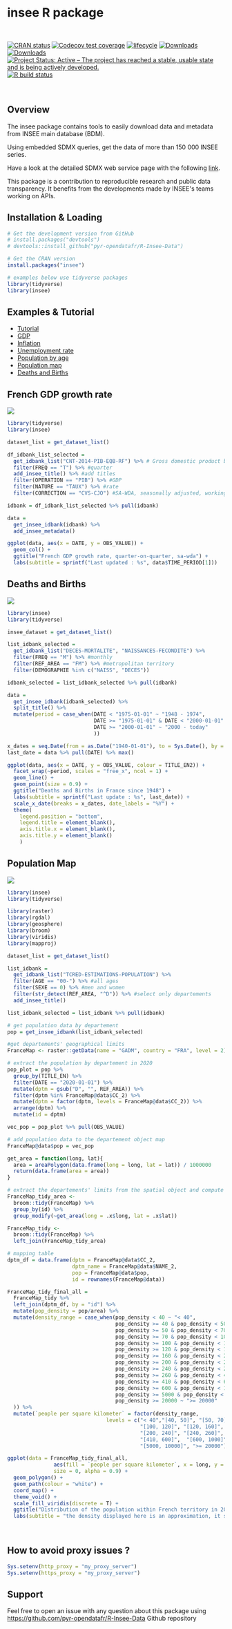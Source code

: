 insee R package
================

 <br> 
 
 [![CRAN status](https://www.r-pkg.org/badges/version/insee)](https://cran.r-project.org/package=insee) 
 [![Codecov test coverage](https://codecov.io/gh/InseeFr/R-Insee-Data/branch/master/graph/badge.svg)](https://codecov.io/gh/InseeFr/R-Insee-Data?branch=master) 
 [![lifecycle](https://img.shields.io/badge/lifecycle-stable-green.svg)](https://lifecycle.r-lib.org/articles/stages.html) 
 [![Downloads](https://cranlogs.r-pkg.org/badges/grand-total/insee)](https://cran.r-project.org/package=insee) 
 [![Downloads](https://cranlogs.r-pkg.org/badges/insee)](https://cran.r-project.org/package=insee) 
 [![Project Status: Active – The project has reached a stable, usable state and is being actively developed.](https://www.repostatus.org/badges/latest/active.svg)](https://www.repostatus.org/) 
 [![R build status](https://github.com/pyr-opendatafr/R-Insee-Data/workflows/R-CMD-check/badge.svg)](https://github.com/pyr-opendatafr/R-Insee-Data/actions) 

<br> 

## Overview

The insee package contains tools to easily download data and metadata from INSEE main database (BDM).

Using embedded SDMX queries, get the data of more than 150 000 INSEE series.

Have a look at the detailed SDMX web service page with the following [link](https://www.insee.fr/en/information/2868055).

This package is a contribution to reproducible research and public data transparency. It benefits from the developments made by INSEE's teams working on APIs.

## Installation & Loading

``` r
# Get the development version from GitHub
# install.packages("devtools")
# devtools::install_github("pyr-opendatafr/R-Insee-Data")

# Get the CRAN version
install.packages("insee")

# examples below use tidyverse packages 
library(tidyverse)
library(insee)
```

## Examples & Tutorial

-   [Tutorial](https://pyr-opendatafr.github.io/R-Insee-Data/articles/insee.html)
-   [GDP](https://pyr-opendatafr.github.io/R-Insee-Data/articles/v2_gdp-vignettes.html)
-   [Inflation](https://pyr-opendatafr.github.io/R-Insee-Data/articles/v3_inflation-vignettes.html)
-   [Unemployment rate](https://pyr-opendatafr.github.io/R-Insee-Data/articles/v4_unem-vignettes.html)
-   [Population by age](https://pyr-opendatafr.github.io/R-Insee-Data/articles/v5_pop-vignettes.html)
-   [Population map](https://pyr-opendatafr.github.io/R-Insee-Data/articles/v6_pop_map-vignettes.html)
-   [Deaths and Births](https://pyr-opendatafr.github.io/R-Insee-Data/articles/v7_death_birth-vignettes.html)

## French GDP growth rate

![](vignettes/gdp.png)

``` r
library(tidyverse)
library(insee)

dataset_list = get_dataset_list()

df_idbank_list_selected =
  get_idbank_list("CNT-2014-PIB-EQB-RF") %>% # Gross domestic product balance
  filter(FREQ == "T") %>% #quarter
  add_insee_title() %>% #add titles
  filter(OPERATION == "PIB") %>% #GDP
  filter(NATURE == "TAUX") %>% #rate
  filter(CORRECTION == "CVS-CJO") #SA-WDA, seasonally adjusted, working day adjusted

idbank = df_idbank_list_selected %>% pull(idbank)

data = 
  get_insee_idbank(idbank) %>% 
  add_insee_metadata()

ggplot(data, aes(x = DATE, y = OBS_VALUE)) +
  geom_col() +
  ggtitle("French GDP growth rate, quarter-on-quarter, sa-wda") +
  labs(subtitle = sprintf("Last updated : %s", data$TIME_PERIOD[1]))
```

## Deaths and Births

![](vignettes/death_birth.png)

``` r
library(insee)
library(tidyverse)

insee_dataset = get_dataset_list()

list_idbank_selected = 
  get_idbank_list("DECES-MORTALITE", "NAISSANCES-FECONDITE") %>% 
  filter(FREQ == "M") %>% #monthly
  filter(REF_AREA == "FM") %>% #metropolitan territory
  filter(DEMOGRAPHIE %in% c("NAISS", "DECES"))

idbank_selected = list_idbank_selected %>% pull(idbank)

data = 
  get_insee_idbank(idbank_selected) %>% 
  split_title() %>% 
  mutate(period = case_when(DATE < "1975-01-01" ~ "1948 - 1974",
                            DATE >= "1975-01-01" & DATE < "2000-01-01" ~ "1975 - 1999",
                            DATE >= "2000-01-01" ~ "2000 - today"
                            ))

x_dates = seq.Date(from = as.Date("1940-01-01"), to = Sys.Date(), by = "5 years")
last_date = data %>% pull(DATE) %>% max()

ggplot(data, aes(x = DATE, y = OBS_VALUE, colour = TITLE_EN2)) +
  facet_wrap(~period, scales = "free_x", ncol = 1) +
  geom_line() +
  geom_point(size = 0.9) +
  ggtitle("Deaths and Births in France since 1948") +
  labs(subtitle = sprintf("Last update : %s", last_date)) +
  scale_x_date(breaks = x_dates, date_labels = "%Y") +
  theme(
    legend.position = "bottom",
    legend.title = element_blank(),
    axis.title.x = element_blank(),
    axis.title.y = element_blank()
    )
```

## Population Map

![](vignettes/pop_map.png)

``` r
library(insee)
library(tidyverse)

library(raster)
library(rgdal)
library(geosphere)
library(broom)
library(viridis)
library(mapproj)

dataset_list = get_dataset_list()

list_idbank = 
  get_idbank_list("TCRED-ESTIMATIONS-POPULATION") %>%
  filter(AGE == "00-") %>% #all ages
  filter(SEXE == 0) %>% #men and women
  filter(str_detect(REF_AREA, "^D")) %>% #select only departements
  add_insee_title()

list_idbank_selected = list_idbank %>% pull(idbank)

# get population data by departement
pop = get_insee_idbank(list_idbank_selected) 

#get departements' geographical limits
FranceMap <- raster::getData(name = "GADM", country = "FRA", level = 2)

# extract the population by departement in 2020
pop_plot = pop %>%
  group_by(TITLE_EN) %>%
  filter(DATE == "2020-01-01") %>%
  mutate(dptm = gsub("D", "", REF_AREA)) %>%
  filter(dptm %in% FranceMap@data$CC_2) %>%
  mutate(dptm = factor(dptm, levels = FranceMap@data$CC_2)) %>%
  arrange(dptm) %>%
  mutate(id = dptm)

vec_pop = pop_plot %>% pull(OBS_VALUE)

# add population data to the departement object map
FranceMap@data$pop = vec_pop

get_area = function(long, lat){
  area = areaPolygon(data.frame(long = long, lat = lat)) / 1000000
  return(data.frame(area = area))
}

# extract the departements' limits from the spatial object and compute the surface
FranceMap_tidy_area <- 
  broom::tidy(FranceMap) %>% 
  group_by(id) %>%
  group_modify(~get_area(long = .x$long, lat = .x$lat))

FranceMap_tidy <- 
  broom::tidy(FranceMap) %>% 
  left_join(FranceMap_tidy_area)

# mapping table
dptm_df = data.frame(dptm = FranceMap@data$CC_2,
                     dptm_name = FranceMap@data$NAME_2,
                     pop = FranceMap@data$pop,
                     id = rownames(FranceMap@data))

FranceMap_tidy_final_all =
  FranceMap_tidy %>%
  left_join(dptm_df, by = "id") %>%
  mutate(pop_density = pop/area) %>% 
  mutate(density_range = case_when(pop_density < 40 ~ "< 40",
                                   pop_density >= 40 & pop_density < 50 ~ "[40, 50]",
                                   pop_density >= 50 & pop_density < 70 ~ "[50, 70]",
                                   pop_density >= 70 & pop_density < 100 ~ "[70, 100]",
                                   pop_density >= 100 & pop_density < 120 ~ "[100, 120]",
                                   pop_density >= 120 & pop_density < 160 ~ "[120, 160]",
                                   pop_density >= 160 & pop_density < 200 ~ "[160, 200]",
                                   pop_density >= 200 & pop_density < 240 ~ "[200, 240]",
                                   pop_density >= 240 & pop_density < 260 ~ "[240, 260]",
                                   pop_density >= 260 & pop_density < 410 ~ "[260, 410]",
                                   pop_density >= 410 & pop_density < 600 ~ "[410, 600]",
                                   pop_density >= 600 & pop_density < 1000 ~ "[600, 1000]",
                                   pop_density >= 5000 & pop_density < 10000 ~ "[5000, 10000]",
                                   pop_density >= 20000 ~ ">= 20000"
  )) %>% 
  mutate(`people per square kilometer` = factor(density_range,
                                levels = c("< 40","[40, 50]", "[50, 70]","[70, 100]",
                                           "[100, 120]", "[120, 160]", "[160, 200]",
                                           "[200, 240]", "[240, 260]", "[260, 410]",
                                           "[410, 600]",  "[600, 1000]",
                                           "[5000, 10000]", ">= 20000")))

ggplot(data = FranceMap_tidy_final_all,
               aes(fill = `people per square kilometer`, x = long, y = lat, group = group) ,
               size = 0, alpha = 0.9) +
  geom_polygon() +
  geom_path(colour = "white") +
  coord_map() +
  theme_void() +
  scale_fill_viridis(discrete = T) + 
  ggtitle("Distribution of the population within French territory in 2020") +
  labs(subtitle = "the density displayed here is an approximation, it should not be considered as an official statistics")
  
  
```

## How to avoid proxy issues ?

``` r
Sys.setenv(http_proxy = "my_proxy_server")
Sys.setenv(https_proxy = "my_proxy_server")
```

## Support

Feel free to open an issue with any question about this package using <https://github.com/pyr-opendatafr/R-Insee-Data> Github repository
